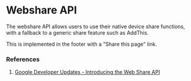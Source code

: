 # Webshare API

The webshare API allows users to use their native device share functions, with a fallback to a generic share feature such as AddThis. 

This is implemented in the footer with a "Share this page" link. 

### References

1. [Google Developer Updates - Introducing the Web Share API](https://developers.google.com/web/updates/2016/09/navigator-share)